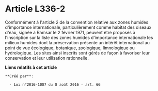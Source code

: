 # Article L336-2

Conformément à l'article 2 de la convention relative aux zones humides d'importance internationale, particulièrement comme
habitat des oiseaux d'eau, signée à Ramsar le 2 février 1971, peuvent être proposés à l'inscription sur la liste des zones
humides d'importance internationale les milieux humides dont la préservation présente un intérêt international au point de
vue écologique, botanique, zoologique, limnologique ou hydrologique. Les sites ainsi inscrits sont gérés de façon à favoriser
leur conservation et leur utilisation rationnelle.

**Liens relatifs à cet article**

	**Créé par**:

	  - Loi n°2016-1087 du 8 août 2016 - art. 66
